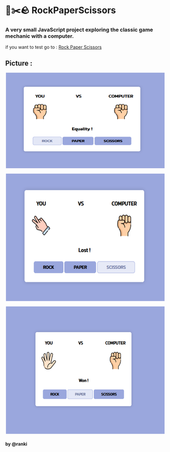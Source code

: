 # 📄✂️🪨 RockPaperScissors
### A very small JavaScript project exploring the classic game mechanic with a computer.


if you want to test go to : [Rock Paper Scissors](https://raanki.github.io/RockPaperScissors/)

## Picture :

  <p align="center"><img src="./Img/ReadMe/Rock.PNG" alt="Rock Picture" width="500" height="300" /></p>
  <p align="center"><img src="./Img/ReadMe/Scissors.PNG" alt="Scissor Picture" width="500" height="400" /></p>
  <p align="center"><img src="./Img/ReadMe/Won.PNG" alt="Paper Picture" width="500" height="400" /></p>

#### by @ranki
